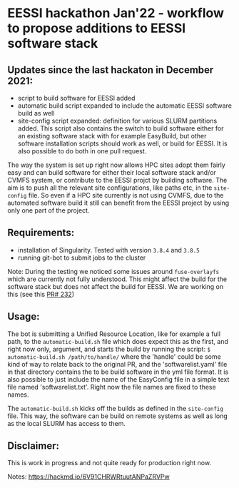 # EESSI hackathon Jan'22 - workflow to propose additions to EESSI software stack

Updates since the last hackaton in December 2021:
------------------------------------------------

- script to build software for EESSI added
- automatic build script expanded to include the automatic EESSI software build as well
- site-config script expanded: definition for various SLURM partitions added. This script also contains the switch to build software either for an existing software stack with for example EasyBuild, but other software installation scripts should work as well, or build for EESSI. It is also possible to do both in one pull request. 

The way the system is set up right now allows HPC sites adopt them fairly easy and can build software for either their local software stack and/or CVMFS system, or contribute to the EESSI projct by building software. The aim is to push all the relevant site configurations, like paths etc, in the `site-config` file. So even if a HPC site currently is not using CVMFS, due to the automated software build it still can benefit from the EESSI project by using only one part of the project. 

Requirements:
------------

- installation of Singularity. Tested with version `3.8.4` and `3.8.5`
- running git-bot to submit jobs to the cluster

Note: During the testing we noticed some issues around `fuse-overlayfs` which are currently not fully understood. This might affect the build for the software stack but does not affect the build for EESSI. We are working on this (see this [PR# 232](https://github.com/containers/fuse-overlayfs/issues/232))

Usage:
------

The bot is submitting a Unified Resource Location, like for example a full path, to the `automatic-build.sh` file which does expect this as the first, and right now only, argument, and starts the build by running the script:
`$ automatic-build.sh /path/to/handle/`
where the 'handle' could be some kind of way to relate back to the original PR, and the 'softwarelist.yaml' file in that directory contains the to be build software in the yml file format. 
It is also possible to just include the name of the EasyConfig file in a simple text file named 'softwarelist.txt'. Right now the file names are fixed to these names. 

The `automatic-build.sh` kicks off the builds as defined in the `site-config` file. This way, the software can be build on remote systems as well as long as the local SLURM has access to them. 

Disclaimer:
----------

This is work in progress and not quite ready for production right now.

Notes: https://hackmd.io/6V91CHRWRtuutANPaZRVPw
